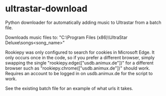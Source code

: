 # ultrastar-download
Python downloader for automatically adding music to Ultrastar from a batch file.

Downloads music files to: "C:\Program Files (x86)\UltraStar Deluxe\songs\<song_name>"

Rookiepy was only configured to search for cookies in Microsoft Edge.
It only occurs once in the code, so if you prefer a different browser, simply swapping the single "rookiepy.edge(["usdb.animux.de"])" for a different browser such as "rookiepy.chrome(["usdb.animux.de"])" should work.
Requires an account to be logged in on usdb.animux.de for the script to work.

See the existing batch file for an example of what urls it takes.
